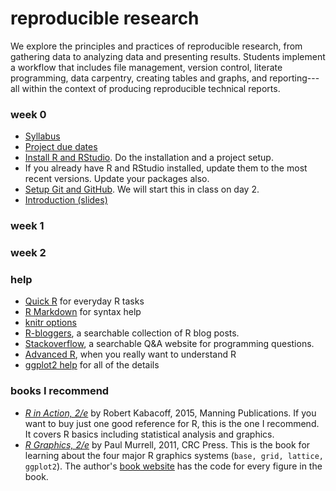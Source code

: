 # reproducible research

We explore the principles and practices of reproducible research, from gathering data to analyzing data and presenting results. Students implement a  workflow that includes file management, version control, literate programming, data carpentry, creating tables and graphs, and reporting---all within the context of producing reproducible technical reports.






### week 0 

- [Syllabus](pages/cm001_syllabus.html) 
- [Project due dates](pages/cm002_deadlines.html) 
- [Install R and RStudio](https://github.com/DSR-RHIT/install-R-and-RStudio). Do the installation and a project setup. 
- If you already have R and RStudio installed, update them to the most recent versions. Update your packages also. 
- [Setup Git and GitHub](pages/cm003_git-setup.html). We will start this in class on day 2. 
- [Introduction (slides)](slides/slides001_introduction.pdf) 


### week 1


### week 2 


### help  

- [Quick R](http://www.statmethods.net/) for everyday R tasks  
- [R Markdown](http://rmarkdown.rstudio.com/) for syntax help  
- [knitr options](http://yihui.name/knitr/options/) 
- [R-bloggers](https://www.r-bloggers.com/), a searchable collection of R blog posts. 
- [Stackoverflow](http://stackoverflow.com/questions/tagged/r), a searchable Q&A website for programming questions. 
- [Advanced R](http://adv-r.had.co.nz/), when you really want to understand R
- [ggplot2 help](http://docs.ggplot2.org/current/index.html) for all of the details 

### books I recommend

- [*R in Action, 2/e*](https://www.manning.com/books/r-in-action-second-edition) by Robert Kabacoff, 2015, Manning Publications. If you want to buy just one good reference for R, this is the one I recommend. It covers R basics including statistical analysis and graphics. 
- [*R Graphics, 2/e*](https://www.crcpress.com/R-Graphics-Second-Edition/Murrell/p/book/9781439831762) by Paul Murrell, 2011, CRC Press. This is the book for learning about the four major R graphics systems (`base, grid, lattice, ggplot2`).  The author's [book website](https://www.stat.auckland.ac.nz/~paul/RG2e/) has the code for every figure in the book. 



